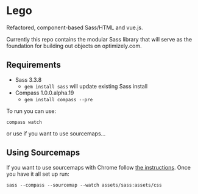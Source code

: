 Lego
====

Refactored, component-based Sass/HTML and vue.js.

Currently this repo contains the modular Sass library that will serve as the foundation for building out objects on optimizely.com.

## Requirements

- Sass 3.3.8
    - `gem install sass` will update existing Sass install
- Compass 1.0.0.alpha.19
    - `gem install compass --pre`

To run you can use:

    compass watch

or use if you want to use sourcemaps...

## Using Sourcemaps

If you want to use sourcemaps with Chrome follow [the instructions](https://medium.com/@toolmantim/getting-started-with-css-sourcemaps-and-in-browser-sass-editing-b4daab987fb0). Once you have it all set up run:

    sass --compass --sourcemap --watch assets/sass:assets/css



